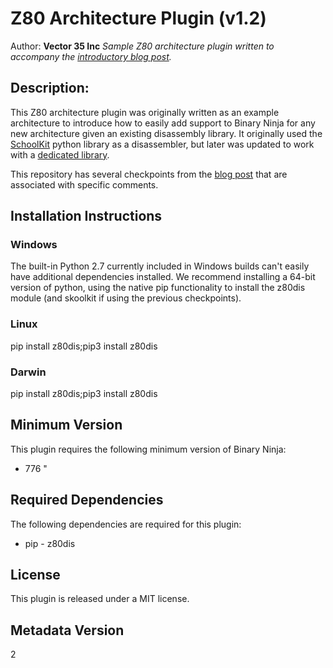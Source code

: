 # Z80 Architecture Plugin (v1.2)
Author: **Vector 35 Inc**
_Sample Z80 architecture plugin written to accompany the <a href='https://binary.ninja/2020/01/08/guide-to-architecture-plugins-part1.html'>introductory blog post</a>._
## Description:
<p>This Z80 architecture plugin was originally written as an example architecture to introduce how to easily add support to Binary Ninja for any new architecture given an existing disassembly library. It originally used the <a href='https://skoolkit.ca/'>SchoolKit</a> python library as a disassembler, but later was updated to work with a <a href='https://github.com/lwerdna/z80dis'>dedicated library</a>.</p><p>This repository has several checkpoints from the <a href='https://binary.ninja/2020/01/08/guide-to-architecture-plugins-part1.html'>blog post</a> that are associated with specific comments.</p>


## Installation Instructions

### Windows

The built-in Python 2.7 currently included in Windows builds can't easily have additional dependencies installed. We recommend installing a 64-bit version of python, using the native pip functionality to install the z80dis module (and skoolkit if using the previous checkpoints).

### Linux

pip install z80dis;pip3 install z80dis

### Darwin

pip install z80dis;pip3 install z80dis
## Minimum Version

This plugin requires the following minimum version of Binary Ninja:

 * 776
"


## Required Dependencies

The following dependencies are required for this plugin:

 * pip - z80dis


## License

This plugin is released under a MIT license.
## Metadata Version

2
